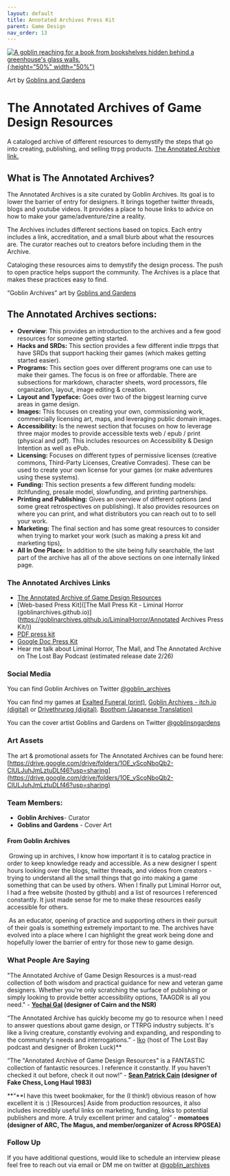 ```yaml
---
layout: default
title: Annotated Archives Press Kit
parent: Game Design
nav_order: 13
---
```


[![A goblin reaching for a book from bookshelves hidden behind a greenhouse's glass walls.](/LiminalHorror/img/goblinarchives.png "Click to embiggen"){:height="50%" width="50%"}](/LiminalHorror/img/goblinarchives.png)

Art by [Goblins and Gardens](https://goblinsandgardens.com/)

# **The Annotated Archives of Game Design Resources**

A cataloged archive of different resources to demystify the steps that go into creating, publishing, and selling ttrpg products. [The Annotated Archive link.](https://goblinarchives.github.io/LiminalHorror/Game%20Design/)

## **What is The Annotated Archives?**
The Annotated Archives is a site curated by Goblin Archives. Its goal is to lower the barrier of entry for designers. It brings together twitter threads, blogs and youtube videos. It provides a place to house links to advice on how to make your game/adventure/zine a reality.

The Archives includes different sections based on topics. Each entry includes a link, accreditation, and a small blurb about what the resources are. The curator reaches out to creators before including them in the Archive.

Cataloging these resources aims to demystify the design process. The push to open practice helps support the community. The Archives is a place that makes these practices easy to find.

“Goblin Archives” art by [Goblins and Gardens](https://twitter.com/goblinsngardens)

## **The Annotated Archives sections:**

* **Overview**: This provides an introduction to the archives and a few good resources for someone getting started.
* **Hacks and SRDs:** This section provides a few different indie ttrpgs that have SRDs that support hacking their games (which makes getting started easier).
* **Programs:** This section goes over different programs one can use to make their games. The focus is on free or affordable. There are subsections for markdown, character sheets, word processors, file organization, layout, image editing & creation.
* **Layout and Typeface:** Goes over two of the biggest learning curve areas in game design.
* **Images:** This focuses on creating your own, commissioning work, commercially licensing art, maps, and leveraging public domain images.
* **Accessibility:** Is the newest section that focuses on how to leverage three major modes to provide accessible texts web / epub / print (physical and pdf). This includes resources on Accessibility & Design Intention as well as ePub.
* **Licensing:** Focuses on different types of permissive licenses (creative commons, Third-Party Licenses, Creative Comrades). These can be used to create your own license for your games (or make adventures using these systems).
* **Funding:** This section presents a few different funding models: itchfunding, presale model, slowfunding, and printing partnerships.
* **Printing and Publishing:** Gives an overview of different options (and some great retrospectives on publishing). It also provides resources on where you can print, and what distributors you can reach out to to sell your work.
* **Marketing:** The final section and has some great resources to consider when trying to market your work (such as making a press kit and marketing tips),
* **All In One Place:** In addition to the site being fully searchable, the last part of the archive has all of the above sections on one internally linked page.

### **The Annotated Archives Links**

* [The Annotated Archive of Game Design Resources](https://goblinarchives.github.io/LiminalHorror/Game%20Design/)
* [Web-based Press Kit]([The Mall Press Kit - Liminal Horror (goblinarchives.github.io)](https://goblinarchives.github.io/LiminalHorror/Annotated Archives Press Kit/))
* [PDF press kit](https://drive.google.com/file/d/1yH5oN3_AAWi-BPfytdZxP7yXYu9dDOhF/view?usp=sharing)
* [Google Doc Press Kit](https://docs.google.com/document/d/1yydJP1frEodQSVd-Le67YZH9MZcr-EdJ502kA-z4R-0/edit?usp=sharing)
* Hear me talk about Liminal Horror, The Mall, and The Annotated Archive on The Lost Bay Podcast (estimated release date 2/26)

### Social Media
You can find Goblin Archives on Twitter [@goblin_archives](https://twitter.com/goblin_archives)

You can find my games at [Exalted Funeral (print)](https://www.exaltedfuneral.com/products/liminal-horror-pdf), [Goblin Archives - itch.io (digital)](https://goblinarchives.itch.io/) or [Drivethrurpg (digital)](https://www.drivethrurpg.com/browse/pub/20053/Goblin-Archives). [Boothpm (Japanese Translation)](https://liminalhorror.booth.pm/)

You can the cover artist Goblins and Gardens on Twitter [@goblinsngardens](https://twitter.com/goblinsngardens)

### Art Assets

The art & promotional assets for The Annotated Archives can be found here:
[https://drive.google.com/drive/folders/1OE_vScoNboQb2-ClULJuhJmLztuDLf46?usp=sharing](https://drive.google.com/drive/folders/1OE_vScoNboQb2-ClULJuhJmLztuDLf46?usp=sharing)

### **Team Members**:

- **Goblin Archives**- Curator
- **Goblins and Gardens** - Cover Art

#### From Goblin Archives

​	Growing up in archives, I know how important it is to catalog practice in order to keep knowledge ready and accessible. As a new designer I spent hours looking over the blogs, twitter threads, and videos from creators - trying to understand all the small things that go into making a game something that can be used by others. When I finally put Liminal Horror out, I had a free website (hosted by github) and a list of resources I referenced constantly. It just made sense for me to make these resources easily accessible for others.

​	As an educator, opening of practice and supporting others in their pursuit of their goals is something extremely important to me. The archives have evolved into a place where I can highlight the great work being done and hopefully lower the barrier of entry for those new to game design.

### **What People Are Saying**

"The Annotated Archive of Game Design Resources is a must-read collection of both wisdom and practical guidance for new and veteran game designers. Whether you're only scratching the surface of publishing or simply looking to provide better accessibility options, TAAGDR is all you need." - **[Yochai Gal](https://twitter.com/yochaigal1) (designer of Cairn and the NSR)**

“The Annotated Archive has quickly become my go to resource when I need to answer questions about game design, or TTRPG industry subjects. It's like a living creature, constantly evolving and expanding, and responding to the community's needs and interrogations.”  - [Iko](https://twitter.com/thelostbay) (host of The Lost Bay podcast and designer of  Broken Luck)**

“The "Annotated Archive of Game Design Resources" is a FANTASTIC collection of fantastic resources. I reference it constantly.  If you haven't checked it out before, check it out now!” - **[Sean Patrick Cain](https://twitter.com/seanpatrickcain) (designer of Fake Chess, Long Haul 1983)**

**“**I have this tweet bookmaker, for the (I think!) obvious reason of how excellent it is :)  [Resources] Aside from production resources, it also includes incredibly useful links on marketing, funding, links to potential publishers and more. A truly excellent primer and catalog” - **momatoes (designer of ARC, The Magus, and member/organizer of Across RPGSEA)**

### Follow Up

If you have additional questions, would like to schedule an interview please feel free to reach out via email or DM me on twitter at [@goblin_archives](https://twitter.com/goblin_archives)
